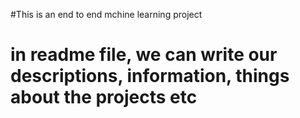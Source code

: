 #This is an end to end mchine learning project
# in readme file, we can write our descriptions, information, things about the projects etc